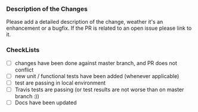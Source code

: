 ### Description of the Changes

Please add a detailed description of the change, weather it's an enhancement or a bugfix.
If the PR is related to an open issue please link to it.

### CheckLists

- [ ] changes have been done against master branch, and PR does not conflict
- [ ] new unit / functional tests have been added (whenever applicable)
- [ ] test are passing in local environment
- [ ] Travis tests are passing (or test results are not worse than on master branch :))
- [ ] Docs have been updated
